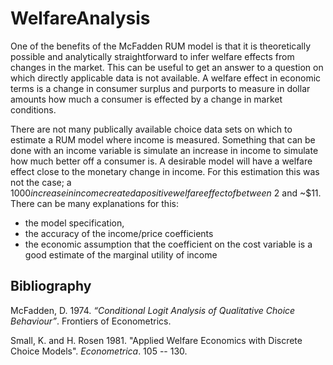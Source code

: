 # WelfareAnalysis

One of the benefits of the McFadden RUM model is that it is theoretically possible and analytically straightforward to infer welfare effects from changes in the market. This can be useful to get an answer to a question on which directly applicable data is not available. A welfare effect in economic terms is a change in consumer surplus and purports to measure in dollar amounts how much a consumer is effected by a change in market conditions. 

There are not many publically available choice data sets on which to estimate a RUM model where income is measured. Something that can be done with an income variable is simulate an increase in income to simulate how much better off a consumer is. A desirable model will have a welfare effect close to the monetary change in income. For this estimation this was not the case; a $1000 increase in income created a positive welfare effect of between ~$2 and ~$11. There can be many explanations for this:

* the model specification, 
* the accuracy of the income/price coefficients 
* the economic assumption that the coefficient on the cost variable is a good estimate of the marginal utility of income

## Bibliography

McFadden, D. 1974. *“Conditional Logit Analysis of Qualitative Choice Behaviour”*. Frontiers of Econometrics.

Small, K. and H. Rosen 1981. "Applied Welfare Economics with Discrete Choice Models". *Econometrica*. 105 -- 130. 
